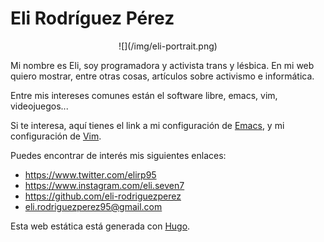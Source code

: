 # Eli Rodríguez Pérez

<center>![](/img/eli-portrait.png)</center>

Mi nombre es Eli, soy programadora y activista trans y lésbica. En mi
web quiero mostrar, entre otras cosas, artículos sobre activismo e
informática.

Entre mis intereses comunes están el software libre, emacs, vim,
videojuegos...

Si te interesa, aquí tienes el link a mi configuración de
[Emacs](https://github.com/eli-rodriguezperez/dotfiles/blob/master/init.el), y
mi configuración de
[Vim](https://github.com/eli-rodriguezperez/dotfiles/blob/master/.config/nvim/init.vim).

Puedes encontrar de interés mis siguientes enlaces:

- <https://www.twitter.com/elirp95>
- <https://www.instagram.com/eli.seven7>
- <https://github.com/eli-rodriguezperez>
- <eli.rodriguezperez95@gmail.com>

Esta web estática está generada con [Hugo](https://gohugo.io).

